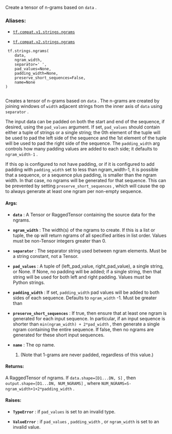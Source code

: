 Create a tensor of n-grams based on  `data` .



### Aliases:

- [ `tf.compat.v1.strings.ngrams` ](/api_docs/python/tf/strings/ngrams)

- [ `tf.compat.v2.strings.ngrams` ](/api_docs/python/tf/strings/ngrams)



```
 tf.strings.ngrams(
    data,
    ngram_width,
    separator=' ',
    pad_values=None,
    padding_width=None,
    preserve_short_sequences=False,
    name=None
)
 
```

Creates a tensor of n-grams based on  `data` . The n-grams are created by
joining windows of  `width`  adjacent strings from the inner axis of  `data` 
using  `separator` .

The input data can be padded on both the start and end of the sequence, if
desired, using the  `pad_values`  argument. If set,  `pad_values`  should contain
either a tuple of strings or a single string; the 0th element of the tuple
will be used to pad the left side of the sequence and the 1st element of the
tuple will be used to pad the right side of the sequence. The  `padding_width` 
arg controls how many padding values are added to each side; it defaults to
 `ngram_width-1` .

If this op is configured to not have padding, or if it is configured to add
padding with  `padding_width`  set to less than ngram_width-1, it is possible
that a sequence, or a sequence plus padding, is smaller than the ngram
width. In that case, no ngrams will be generated for that sequence. This can
be prevented by setting  `preserve_short_sequences` , which will cause the op
to always generate at least one ngram per non-empty sequence.



#### Args:

- **`data`** : A Tensor or RaggedTensor containing the source data for the ngrams.

- **`ngram_width`** : The width(s) of the ngrams to create. If this is a list or
tuple, the op will return ngrams of all specified arities in list order.
Values must be non-Tensor integers greater than 0.

- **`separator`** : The separator string used between ngram elements. Must be a
string constant, not a Tensor.

- **`pad_values`** : A tuple of (left_pad_value, right_pad_value), a single string,
or None. If None, no padding will be added; if a single string, then that
string will be used for both left and right padding. Values must be Python
strings.

- **`padding_width`** : If set,  `padding_width`  pad values will be added to both
sides of each sequence. Defaults to  `ngram_width` -1. Must be greater than


- **`preserve_short_sequences`** : If true, then ensure that at least one ngram is
generated for each input sequence.  In particular, if an input sequence is
shorter than  `min(ngram_width) + 2*pad_width` , then generate a single
ngram containing the entire sequence.  If false, then no ngrams are
generated for these short input sequences.

- **`name`** : The op name.


    1. (Note that 1-grams are never padded, regardless of this value.)



#### Returns:
A RaggedTensor of ngrams. If  `data.shape=[D1...DN, S]` , then
 `output.shape=[D1...DN, NUM_NGRAMS]` , where
 `NUM_NGRAMS=S-ngram_width+1+2*padding_width` .



#### Raises:

- **`TypeError`** : if  `pad_values`  is set to an invalid type.

- **`ValueError`** : if  `pad_values` ,  `padding_width` , or  `ngram_width`  is set to an
invalid value.

